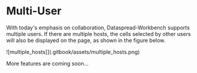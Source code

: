 # Multi-User

With today's emphasis on collaboration, Dataspread-Workbench supports multiple users. If there are multiple hosts, the cells selected by other users will also be displayed on the page, as shown in the figure below.

![multiple_hosts]](.gitbook/assets/multiple_hosts.png)

More features are coming soon...

